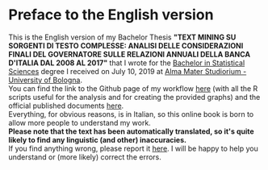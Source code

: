 # Preface to the English version

This is the English version of my Bachelor Thesis **"TEXT MINING SU SORGENTI DI TESTO COMPLESSE: ANALISI DELLE CONSIDERAZIONI FINALI DEL GOVERNATORE SULLE RELAZIONI ANNUALI DELLA BANCA D'ITALIA DAL 2008 AL 2017"** that I wrote for the [Bachelor in Statistical Sciences](https://corsi.unibo.it/1cycle/StatisticalSciences) degree I received on July 10, 2019 at [Alma Mater Studiorium - University of Bologna](https://www.unibo.it/en/homepage).  
You can find the link to the Github page of my workflow [here](https://github.com/PaoloDalena/tesi) (with all the R scripts useful for the analysis and for creating the provided graphs) and the official published documents [here](https://github.com/PaoloDalena/tesi/tree/master/Tesi_docs).  
Everything, for obvious reasons, is in Italian, so this online book is born to allow more people to understand my work.  
**Please note that the text has been automatically translated, so it's quite likely to find any linguistic (and other) inaccuracies.**  
If you find anything wrong, please report it [here](https://github.com/PaoloDalena/bachelor_thesis_book/issues). I will be happy to help you understand or (more likely) correct the errors.